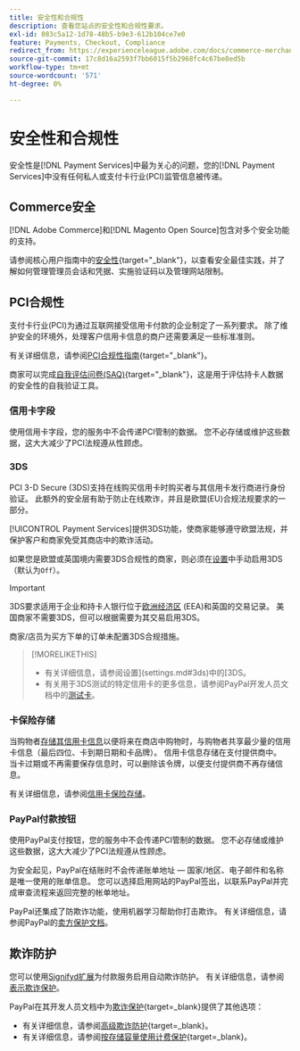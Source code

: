 ```yaml
---
title: 安全性和合规性
description: 查看您站点的安全性和合规性要求。
exl-id: 083c5a12-1d78-48b5-b9e3-612b104ce7e0
feature: Payments, Checkout, Compliance
redirect_from: https://experienceleague.adobe.com/docs/commerce-merchant-services/payment-services/security.html
source-git-commit: 17c8d16a2593f7bb6015f5b2968fc4c67be8ed5b
workflow-type: tm+mt
source-wordcount: '571'
ht-degree: 0%

---
```


# 安全性和合规性

安全性是[!DNL Payment Services]中最为关心的问题，您的[!DNL Payment Services]中没有任何私人或支付卡行业(PCI)监管信息被传递。

## Commerce安全

[!DNL Adobe Commerce]和[!DNL Magento Open Source]包含对多个安全功能的支持。

请参阅核心用户指南中的[安全性](https://experienceleague.adobe.com/en/docs/commerce-admin/systems/security/security){target="_blank"}，以查看安全最佳实践，并了解如何管理管理员会话和凭据、实施验证码以及管理网站限制。

## PCI合规性

支付卡行业(PCI)为通过互联网接受信用卡付款的企业制定了一系列要求。 除了维护安全的环境外，处理客户信用卡信息的商户还需要满足一些标准准则。

有关详细信息，请参阅[PCI合规性指南](https://experienceleague.adobe.com/en/docs/commerce-admin/start/compliance/payments/compliance-pci){target="_blank"}。

商家可以完成[自我评估问卷(SAQ)](https://www.pcisecuritystandards.org/pci_security/completing_self_assessment){target="_blank"}，这是用于评估持卡人数据的安全性的自我验证工具。

### 信用卡字段

使用信用卡字段，您的服务中不会传递PCI管制的数据。 您不必存储或维护这些数据，这大大减少了PCI法规遵从性顾虑。

### 3DS

PCI 3-D Secure (3DS)支持在线购买信用卡时购买者与其信用卡发行商进行身份验证。 此额外的安全层有助于防止在线欺诈，并且是欧盟(EU)合规法规要求的一部分。

[!UICONTROL Payment Services]提供3DS功能，使商家能够遵守欧盟法规，并保护客户和商家免受其商店中的欺诈活动。

如果您是欧盟或英国境内需要3DS合规性的商家，则必须在[设置](settings.md#credit-card-fields)中手动启用3DS（默认为`Off`）。

>[!IMPORTANT]
>
>3DS要求适用于企业和持卡人银行位于[欧洲经济区](https://www.efta.int/eea) (EEA)和英国的交易记录。 美国商家不需要3DS，但可以根据需要为其交易启用3DS。

商家/店员为买方下单的订单未配置3DS合规措施。

>[!MORELIKETHIS]
>
> * 有关详细信息，请参阅设置](settings.md#3ds)中的[3DS。
> * 有关用于3DS测试的特定信用卡的更多信息，请参阅PayPal开发人员文档中的[测试卡](https://developer.paypal.com/docs/checkout/advanced/customize/3d-secure/test/)。

### 卡保险存储

当购物者[存储其信用卡信息](vaulting.md)以便将来在商店中购物时，与购物者共享最少量的信用卡信息（最后四位、卡到期日期和卡品牌）。 信用卡信息存储在支付提供商中。 当卡过期或不再需要保存信息时，可以删除该令牌，以便支付提供商不再存储信息。

有关详细信息，请参阅[信用卡保险存储](vaulting.md)。

### PayPal付款按钮

使用PayPal支付按钮，您的服务中不会传递PCI管制的数据。 您不必存储或维护这些数据，这大大减少了PCI法规遵从性顾虑。

为安全起见，PayPal在结账时不会传递账单地址 — 国家/地区、电子邮件和名称是唯一使用的账单信息。 您可以选择启用网站的PayPal签出，以联系PayPal并完成审查流程来返回完整的帐单地址。

PayPal还集成了防欺诈功能，使用机器学习帮助你打击欺诈。 有关详细信息，请参阅PayPal的[卖方保护文档](https://www.paypal.com/us/webapps/mpp/security/seller-protection)。

## 欺诈防护

您可以使用[Signifyd扩展](https://commercemarketplace.adobe.com/signifyd-module-connect.html)为付款服务启用自动欺诈防护。 有关详细信息，请参阅[表示欺诈保护](fraud-protection.md)。

PayPal在其开发人员文档中为[欺诈保护](https://www.paypal.com/us/cshelp/article/what-is-fraud-protection-help1014){target=_blank}提供了其他选项：

* 有关详细信息，请参阅[高级欺诈防护](https://www.paypal.com/us/enterprise/fraud-protection-advanced#fraud-protection-advanced){target=_blank}。
* 有关详细信息，请参阅[按存储容量使用计费保护](https://www.paypal.com/us/cshelp/article/what-is-chargeback-protection-help608){target=_blank}。
